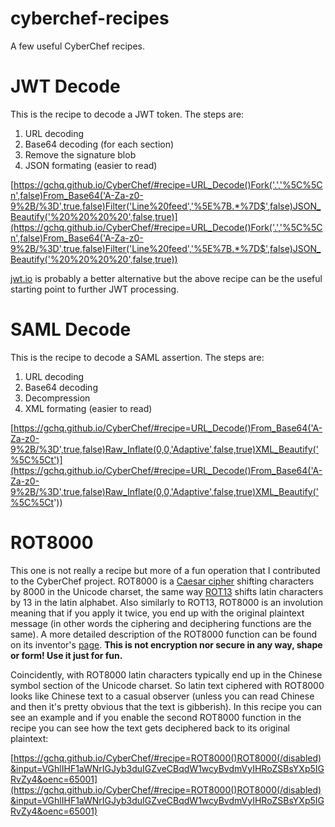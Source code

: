 # cyberchef-recipes

A few useful CyberChef recipes.

# JWT Decode

This is the recipe to decode a JWT token. The steps are:
1. URL decoding
2. Base64 decoding (for each section)
3. Remove the signature blob
4. JSON formating (easier to read)

[https://gchq.github.io/CyberChef/#recipe=URL_Decode()Fork('.','%5C%5Cn',false)From_Base64('A-Za-z0-9%2B/%3D',true,false)Filter('Line%20feed','%5E%7B.*%7D$',false)JSON_Beautify('%20%20%20%20',false,true)](https://gchq.github.io/CyberChef/#recipe=URL_Decode()Fork('.','%5C%5Cn',false)From_Base64('A-Za-z0-9%2B/%3D',true,false)Filter('Line%20feed','%5E%7B.*%7D$',false)JSON_Beautify('%20%20%20%20',false,true))

[jwt.io](https://jwt.io/) is probably a better alternative but the above recipe can be the useful starting point to further JWT processing.

# SAML Decode

This is the recipe to decode a SAML assertion. The steps are:
1. URL decoding
2. Base64 decoding
3. Decompression
4. XML formating (easier to read)

[https://gchq.github.io/CyberChef/#recipe=URL_Decode()From_Base64('A-Za-z0-9%2B/%3D',true,false)Raw_Inflate(0,0,'Adaptive',false,true)XML_Beautify('%5C%5Ct')](https://gchq.github.io/CyberChef/#recipe=URL_Decode()From_Base64('A-Za-z0-9%2B/%3D',true,false)Raw_Inflate(0,0,'Adaptive',false,true)XML_Beautify('%5C%5Ct'))

# ROT8000

This one is not really a recipe but more of a fun operation that I contributed to the CyberChef project. ROT8000 is a [Caesar cipher](https://en.wikipedia.org/wiki/Caesar_cipher) shifting characters by 8000 in the Unicode charset, the same way [ROT13](https://en.wikipedia.org/wiki/ROT13) shifts latin characters by 13 in the latin alphabet. Also similarly to ROT13, ROT8000 is an involution meaning that if you apply it twice, you end up with the original plaintext message (in other words the ciphering and deciphering functions are the same). A more detailed description of the ROT8000 function can be found on its inventor's [page](https://rot8000.com/info). **This is not encryption nor secure in any way, shape or form! Use it just for fun.**

Coincidently, with ROT8000 latin characters typically end up in the Chinese symbol section of the Unicode charset. So latin text ciphered with ROT8000 looks like Chinese text to a casual observer (unless you can read Chinese and then it's pretty obvious that the text is gibberish). In this recipe you can see an example and if you enable the second ROT8000 function in the recipe you can see how the text gets deciphered back to its original plaintext:

[https://gchq.github.io/CyberChef/#recipe=ROT8000()ROT8000(/disabled)&input=VGhlIHF1aWNrIGJyb3duIGZveCBqdW1wcyBvdmVyIHRoZSBsYXp5IGRvZy4&oenc=65001](https://gchq.github.io/CyberChef/#recipe=ROT8000()ROT8000(/disabled)&input=VGhlIHF1aWNrIGJyb3duIGZveCBqdW1wcyBvdmVyIHRoZSBsYXp5IGRvZy4&oenc=65001)
